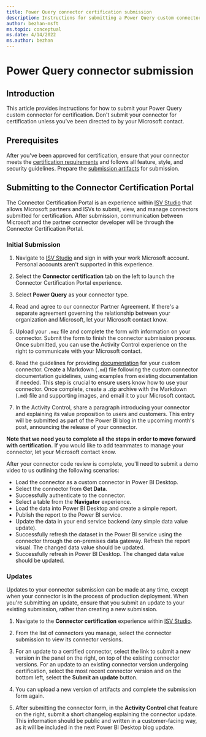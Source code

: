 ```yaml
---
title: Power Query connector certification submission
description: Instructions for submitting a Power Query custom connector for certification.
author: bezhan-msft
ms.topic: conceptual
ms.date: 4/14/2022
ms.author: bezhan
---
```


# Power Query connector submission

## Introduction

This article provides instructions for how to submit your Power Query custom connector for certification. Don't submit your connector for certification unless you've been directed to by your Microsoft contact.

## Prerequisites

After you've been approved for certification, ensure that your connector meets the [certification requirements](./connectorcertification.md#certification-requirements) and follows all feature, style, and security guidelines. Prepare the [submission artifacts](./connectorcertification.md#certification-requirements) for submission.

## Submitting to the Connector Certification Portal

The Connector Certification Portal is an experience within [ISV Studio](https://aka.ms/ISVStudio) that allows Microsoft partners and ISVs to submit, view, and manage connectors submitted for certification. After submission, communication between Microsoft and the partner connector developer will be through the Connector Certification Portal.

### Initial Submission

1. Navigate to [ISV Studio](https://aka.ms/ISVStudio) and sign in with your work Microsoft account. Personal accounts aren't supported in this experience.

2. Select the **Connector certification** tab on the left to launch the Connector Certification Portal experience.

3. Select **Power Query** as your connector type.

4. Read and agree to our connector Partner Agreement. If there's a separate agreement governing the relationship between your organization and Microsoft, let your Microsoft contact know.

5. Upload your `.mez` file and complete the form with information on your connector. Submit the form to finish the connector submission process. Once submitted, you can use the Activity Control experience on the right to communicate with your Microsoft contact.

6. Read the guidelines for providing [documentation](./providing-user-documentation.md) for your custom connector. Create a Markdown (`.md`) file following the custom connector documentation guidelines, using examples from existing documentation if needed. This step is crucial to ensure users know how to use your connector. Once complete, create a .zip archive with the Markdown (`.md`) file and supporting images, and email it to your Microsoft contact.

7. In the Activity Control, share a paragraph introducing your connector and explaining its value proposition to users and customers. This entry will be submitted as part of the Power BI blog in the upcoming month's post, announcing the release of your connector.

**Note that we need you to complete all the steps in order to move forward with certification.** If you would like to add teammates to manage your connector, let your Microsoft contact know.

After your connector code review is complete, you'll need to submit a demo video to us outlining the following scenarios:
- Load the connector as a custom connector in Power BI Desktop.
- Select the connector from **Get Data**.
- Successfully authenticate to the connector.
- Select a table from the **Navigator** experience.
- Load the data into Power BI Desktop and create a simple report.
- Publish the report to the Power BI service.
- Update the data in your end service backend (any simple data value update).
- Successfully refresh the dataset in the Power BI service using the connector through the on-premises data gateway. Refresh the report visual. The changed data value should be updated. 
- Successfully refresh in Power BI Desktop. The changed data value should be updated.

### Updates

Updates to your connector submission can be made at any time, except when your connector is in the process of production deployment. When you're submitting an update, ensure that you submit an update to your existing submission, rather than creating a new submission.

1. Navigate to the **Connector certification** experience within [ISV Studio](https://aka.ms/ISVStudio).

2. From the list of connectors you manage, select the connector submission to view its connector versions.

3. For an update to a certified connector, select the link to submit a new version in the panel on the right, on top of the existing connector versions. For an update to an existing connector version undergoing certification, select the most recent connector version and on the bottom left, select the **Submit an update** button.

4. You can upload a new version of artifacts and complete the submission form again.

5. After submitting the connector form, in the **Activity Control** chat feature on the right, submit a short changelog explaining the connector update. This information should be public and written in a customer-facing way, as it will be included in the next Power BI Desktop blog update.
